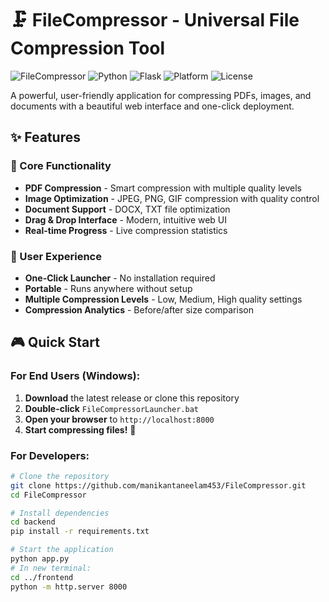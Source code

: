 # 🗜️ FileCompressor - Universal File Compression Tool

![FileCompressor](https://img.shields.io/badge/FileCompressor-v1.0.0-blue)
![Python](https://img.shields.io/badge/Python-3.8+-green)
![Flask](https://img.shields.io/badge/Flask-2.3.3-lightgrey)
![Platform](https://img.shields.io/badge/Platform-Windows-orange)
![License](https://img.shields.io/badge/License-MIT-yellow)

A powerful, user-friendly application for compressing PDFs, images, and documents with a beautiful web interface and one-click deployment.

## ✨ Features

### 🎯 Core Functionality
- **PDF Compression** - Smart compression with multiple quality levels
- **Image Optimization** - JPEG, PNG, GIF compression with quality control
- **Document Support** - DOCX, TXT file optimization
- **Drag & Drop Interface** - Modern, intuitive web UI
- **Real-time Progress** - Live compression statistics

### 🚀 User Experience
- **One-Click Launcher** - No installation required
- **Portable** - Runs anywhere without setup
- **Multiple Compression Levels** - Low, Medium, High quality settings
- **Compression Analytics** - Before/after size comparison

## 🎮 Quick Start

### For End Users (Windows):
1. **Download** the latest release or clone this repository
2. **Double-click** `FileCompressorLauncher.bat`
3. **Open your browser** to `http://localhost:8000`
4. **Start compressing files!** 🎉

### For Developers:
```bash
# Clone the repository
git clone https://github.com/manikantaneelam453/FileCompressor.git
cd FileCompressor

# Install dependencies
cd backend
pip install -r requirements.txt

# Start the application
python app.py
# In new terminal:
cd ../frontend
python -m http.server 8000
